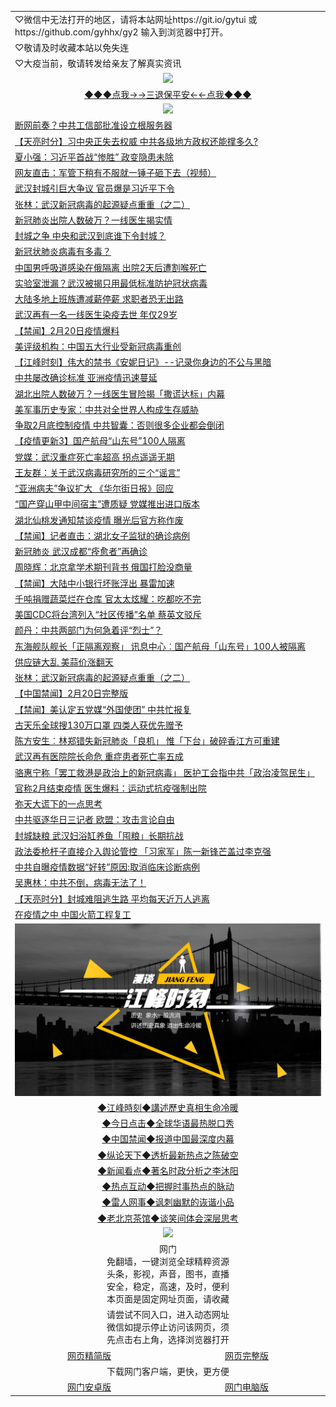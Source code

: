  <table>
<tr>
<td colspan="2" align=left>
♡微信中无法打开的地区，请将本站网址https://git.io/gytui 或 https://github.com/gyhhx/gy2 输入到浏览器中打开。 
 </td>
</tr>
 <tr>
 <td colspan="2" align=left>
♡敬请及时收藏本站以免失连
  <tr>
<td colspan="2" align=left>
♡大疫当前，敬请转发给亲友了解真实资讯
 </td>
</tr>

</td>
 </tr>
  <tr>
    <td colspan="2" align=center><img src="https://github.com/gyhhx/image-upload/blob/master/3t%20(1).jpg"></td>
 </tr>
 <tr><td colspan="2" align="center"><a href="https://xball.casa/oo.aspx?name=ogQuit&key=eqxowaguscvmxdgc&from=gy">◆◆◆点我→→三退保平安←←点我◆◆◆</a></td></tr>
  <tr>
    <td colspan="2" align=center><img src="https://cdn.jsdelivr.net/gh/gyoupiodf/im1/%E7%BD%91%E9%97%A8%E6%96%B0%E9%97%BB1.jpg"></td>
 </tr>
<tr><td colspan="2" align="left"><a href="https://xball.casa/oo.aspx?name=c1133615&key=eqxowaguscvmxdgc&from=gy">断网前奏？中共工信部批准设立根服务器</a></td></tr>
<tr><td colspan="2" align="left"><a href="https://xball.casa/oo.aspx?name=c1133599&key=eqxowaguscvmxdgc&from=gy">【天亮时分】习中央正失去权威 中共各级地方政权还能撑多久?</a></td></tr>
<tr><td colspan="2" align="left"><a href="https://xball.casa/oo.aspx?name=c1133609&key=eqxowaguscvmxdgc&from=gy">夏小强：习近平首战“惨胜” 政变隐患未除</a></td></tr>
<tr><td colspan="2" align="left"><a href="https://xball.casa/oo.aspx?name=c1133650&key=eqxowaguscvmxdgc&from=gy">网友直击：军管下稍有不服就一锤子砸下去（视频）</a></td></tr>
<tr><td colspan="2" align="left"><a href="https://xball.casa/oo.aspx?name=c1133667&key=eqxowaguscvmxdgc&from=gy">武汉封城引巨大争议 官员爆是习近平下令</a></td></tr>
<tr><td colspan="2" align="left"><a href="https://xball.casa/oo.aspx?name=c1133546&key=eqxowaguscvmxdgc&from=gy">张林：武汉新冠病毒的起源疑点重重（之二）</a></td></tr>
<tr><td colspan="2" align="left"><a href="https://xball.casa/oo.aspx?name=c1133597&key=eqxowaguscvmxdgc&from=gy">新冠肺炎出院人数破万？一线医生揭实情</a></td></tr>
<tr><td colspan="2" align="left"><a href="https://xball.casa/oo.aspx?name=c1133612&key=eqxowaguscvmxdgc&from=gy">封城之争 中央和武汉到底谁下令封城？</a></td></tr>
<tr><td colspan="2" align="left"><a href="https://xball.casa/oo.aspx?name=c1133618&key=eqxowaguscvmxdgc&from=gy">新冠状肺炎病毒有多毒？</a></td></tr>
<tr><td colspan="2" align="left"><a href="https://xball.casa/oo.aspx?name=c1133571&key=eqxowaguscvmxdgc&from=gy">中国男呼吸道感染在俄隔离 出院2天后遭割喉死亡</a></td></tr>
<tr><td colspan="2" align="left"><a href="https://xball.casa/oo.aspx?name=c1133637&key=eqxowaguscvmxdgc&from=gy">实验室泄漏？武汉被揭只用最低标准防护冠状病毒</a></td></tr>
<tr><td colspan="2" align="left"><a href="https://xball.casa/oo.aspx?name=c1133616&key=eqxowaguscvmxdgc&from=gy">大陆多地上班族遭减薪停薪 求职者恐无出路</a></td></tr>
<tr><td colspan="2" align="left"><a href="https://xball.casa/oo.aspx?name=c1133633&key=eqxowaguscvmxdgc&from=gy">武汉再有一名一线医生染疫去世 年仅29岁</a></td></tr>
<tr><td colspan="2" align="left"><a href="https://xball.casa/oo.aspx?name=c1133653&key=eqxowaguscvmxdgc&from=gy">【禁闻】2月20日疫情爆料</a></td></tr>
<tr><td colspan="2" align="left"><a href="https://xball.casa/oo.aspx?name=c1133586&key=eqxowaguscvmxdgc&from=gy">美评级机构：中国五大行业受新冠病毒重创</a></td></tr>
<tr><td colspan="2" align="left"><a href="https://xball.casa/oo.aspx?name=c1133661&key=eqxowaguscvmxdgc&from=gy">【江峰时刻】伟大的禁书《安妮日记》--记录你身边的不公与黑暗</a></td></tr>
<tr><td colspan="2" align="left"><a href="https://xball.casa/oo.aspx?name=c1133651&key=eqxowaguscvmxdgc&from=gy">中共屡改确诊标准 亚洲疫情迅速蔓延</a></td></tr>
<tr><td colspan="2" align="left"><a href="https://xball.casa/oo.aspx?name=c1133672&key=eqxowaguscvmxdgc&from=gy">湖北出院人数破万？一线医生冒险揭「撒谎达标」内幕</a></td></tr>
<tr><td colspan="2" align="left"><a href="https://xball.casa/oo.aspx?name=c1133652&key=eqxowaguscvmxdgc&from=gy">美军事历史专家：中共对全世界人构成生存威胁</a></td></tr>
<tr><td colspan="2" align="left"><a href="https://xball.casa/oo.aspx?name=c1133572&key=eqxowaguscvmxdgc&from=gy">争取2月底控制疫情 中共智囊：否则很多企业都会倒闭</a></td></tr>
<tr><td colspan="2" align="left"><a href="https://xball.casa/oo.aspx?name=c1131771&key=eqxowaguscvmxdgc&from=gy">【疫情更新3】国产航母“山东号”100人隔离</a></td></tr>
<tr><td colspan="2" align="left"><a href="https://xball.casa/oo.aspx?name=c1133608&key=eqxowaguscvmxdgc&from=gy">党媒：武汉重症死亡率超高 拐点遥遥无期</a></td></tr>
<tr><td colspan="2" align="left"><a href="https://xball.casa/oo.aspx?name=c1133649&key=eqxowaguscvmxdgc&from=gy">王友群：关于武汉病毒研究所的三个“谣言”</a></td></tr>
<tr><td colspan="2" align="left"><a href="https://xball.casa/oo.aspx?name=c1133631&key=eqxowaguscvmxdgc&from=gy">“亚洲病夫”争议扩大 《华尔街日报》回应</a></td></tr>
<tr><td colspan="2" align="left"><a href="https://xball.casa/oo.aspx?name=c1133638&key=eqxowaguscvmxdgc&from=gy">“国产穿山甲中间宿主”遭质疑 党媒推出进口版本</a></td></tr>
<tr><td colspan="2" align="left"><a href="https://xball.casa/oo.aspx?name=c1133614&key=eqxowaguscvmxdgc&from=gy">湖北仙桃发通知禁谈疫情 曝光后官方称作废</a></td></tr>
<tr><td colspan="2" align="left"><a href="https://xball.casa/oo.aspx?name=c1133656&key=eqxowaguscvmxdgc&from=gy">【禁闻】记者直击：湖北女子监狱的确诊病例</a></td></tr>
<tr><td colspan="2" align="left"><a href="https://xball.casa/oo.aspx?name=c1133655&key=eqxowaguscvmxdgc&from=gy">新冠肺炎 武汉成都“痊愈者”再确诊</a></td></tr>
<tr><td colspan="2" align="left"><a href="https://xball.casa/oo.aspx?name=c1133635&key=eqxowaguscvmxdgc&from=gy">周晓辉：北京拿学术期刊背书 俄国打脸没商量</a></td></tr>
<tr><td colspan="2" align="left"><a href="https://xball.casa/oo.aspx?name=c1133657&key=eqxowaguscvmxdgc&from=gy">【禁闻】大陆中小银行坏账浮出 暴雷加速</a></td></tr>
<tr><td colspan="2" align="left"><a href="https://xball.casa/oo.aspx?name=c1133666&key=eqxowaguscvmxdgc&from=gy">千吨捐赠蔬菜烂在仓库 官太太炫耀：吃都吃不完</a></td></tr>
<tr><td colspan="2" align="left"><a href="https://xball.casa/oo.aspx?name=c1133627&key=eqxowaguscvmxdgc&from=gy">美国CDC将台湾列入“社区传播”名单 蔡英文驳斥</a></td></tr>
<tr><td colspan="2" align="left"><a href="https://xball.casa/oo.aspx?name=c1133606&key=eqxowaguscvmxdgc&from=gy">颜丹：中共两部门为何急着评“烈士”？</a></td></tr>
<tr><td colspan="2" align="left"><a href="https://xball.casa/oo.aspx?name=c1133642&key=eqxowaguscvmxdgc&from=gy">东海舰队舰长「正隔离观察」 讯息中心︰国产航母「山东号」100人被隔离</a></td></tr>
<tr><td colspan="2" align="left"><a href="https://xball.casa/oo.aspx?name=c1133603&key=eqxowaguscvmxdgc&from=gy">供应链大乱 美蒜价涨翻天</a></td></tr>
<tr><td colspan="2" align="left"><a href="https://xball.casa/oo.aspx?name=c1133619&key=eqxowaguscvmxdgc&from=gy">张林：武汉新冠病毒的起源疑点重重（之二）</a></td></tr>
<tr><td colspan="2" align="left"><a href="https://xball.casa/oo.aspx?name=c1133668&key=eqxowaguscvmxdgc&from=gy">【中国禁闻】2月20日完整版</a></td></tr>
<tr><td colspan="2" align="left"><a href="https://xball.casa/oo.aspx?name=c1133659&key=eqxowaguscvmxdgc&from=gy">【禁闻】美认定五党媒“外国使团” 中共忙报复</a></td></tr>
<tr><td colspan="2" align="left"><a href="https://xball.casa/oo.aspx?name=c1133647&key=eqxowaguscvmxdgc&from=gy">古天乐全球搜130万⼝罩 四类人获优先赠予</a></td></tr>
<tr><td colspan="2" align="left"><a href="https://xball.casa/oo.aspx?name=c1133629&key=eqxowaguscvmxdgc&from=gy">陈方安生︰林郑错失新冠肺炎「良机」 惟「下台」破碎香江方可重建</a></td></tr>
<tr><td colspan="2" align="left"><a href="https://xball.casa/oo.aspx?name=c1133623&key=eqxowaguscvmxdgc&from=gy">武汉再有医院院长命危 重症患者死亡率五成</a></td></tr>
<tr><td colspan="2" align="left"><a href="https://xball.casa/oo.aspx?name=c1133628&key=eqxowaguscvmxdgc&from=gy">骆惠宁称「罢工救港是政治上的新冠病毒」 医护工会指中共「政治凌驾民生」</a></td></tr>
<tr><td colspan="2" align="left"><a href="https://xball.casa/oo.aspx?name=c1133587&key=eqxowaguscvmxdgc&from=gy">官称2月结束疫情 医生爆料：运动式抗疫强制出院</a></td></tr>
<tr><td colspan="2" align="left"><a href="https://xball.casa/oo.aspx?name=c1133640&key=eqxowaguscvmxdgc&from=gy">弥天大谎下的一点思考</a></td></tr>
<tr><td colspan="2" align="left"><a href="https://xball.casa/oo.aspx?name=c1133634&key=eqxowaguscvmxdgc&from=gy">中共驱逐华日三记者 欧盟：攻击言论自由</a></td></tr>
<tr><td colspan="2" align="left"><a href="https://xball.casa/oo.aspx?name=c1133564&key=eqxowaguscvmxdgc&from=gy">封城缺粮 武汉妇浴缸养鱼「囤粮」长期抗战</a></td></tr>
<tr><td colspan="2" align="left"><a href="https://xball.casa/oo.aspx?name=c1133662&key=eqxowaguscvmxdgc&from=gy">政法委枪杆子直接介入舆论管控 「习家军」陈一新锋芒盖过李克强</a></td></tr>
<tr><td colspan="2" align="left"><a href="https://xball.casa/oo.aspx?name=c1133588&key=eqxowaguscvmxdgc&from=gy">中共自曝疫情数据“好转”原因:取消临床诊断病例</a></td></tr>
<tr><td colspan="2" align="left"><a href="https://xball.casa/oo.aspx?name=c1133558&key=eqxowaguscvmxdgc&from=gy">吴惠林：中共不倒，病毒无法了！</a></td></tr>
<tr><td colspan="2" align="left"><a href="https://xball.casa/oo.aspx?name=c1133680&key=eqxowaguscvmxdgc&from=gy">【天亮时分】封城难阻逃生路 平均每天近万人逃离</a></td></tr>
<tr><td colspan="2" align="left"><a href="https://xball.casa/oo.aspx?name=c1133630&key=eqxowaguscvmxdgc&from=gy">在疫情之中 中国火箭工程复工</a></td></tr>
 
 <tr>
   <td colspan="2" align=center><img src="https://github.com/gyoupiodf/im1/blob/master/jf-1.jpg"></td>
  </tr>
   <tr>
   <td colspan="2" align=center> 
<a href="https://xball.casa/oo.aspx?name=c922850&key=eqxowaguscvmxdgc&from=gy&tag=9877">◆江峰時刻◆講述歷史真相生命冷暖</a><br/>
    </td>
  </tr>
   <tr>
   <td colspan="2" align=center> 
<a href="https://xball.casa/oo.aspx?name=c816850&key=eqxowaguscvmxdgc&from=gy&tag=9877">◆今日点击◆全球华语最热脱口秀</a><br/>
    </td>
  </tr>
  <tr>
  <td colspan="2" align=center>
<a href="https://xball.casa/oo.aspx?name=c816860&key=eqxowaguscvmxdgc&from=gy&tag=99733110">◆中国禁闻◆报道中国最深度内幕</a><br/>
   </tr>
  <tr>
     <td colspan="2" align=center>
<a href="https://xball.casa/oo.aspx?name=c816855&key=eqxowaguscvmxdgc&from=gy&tag=997110">◆纵论天下◆透析最新热点之陈破空</a><br/>
   </tr>
   <tr>
      <td colspan="2" align=center>
<a href="https://xball.casa/oo.aspx?name=c838308&key=eqxowaguscvmxdgc&from=gy&tag=9973110">◆新闻看点◆著名时政分析之李沐阳</a><br/>
   </tr>
   <tr>
     <td colspan="2" align=center>
<a href="https://xball.casa/oo.aspx?name=c816852&key=eqxowaguscvmxdgc&from=gy&tag=9733110">◆热点互动◆把握时事热点的脉动</a><br/>
   </tr>
   <tr>
      <td colspan="2" align=center>
<a href="https://xball.casa/oo.aspx?name=c816694&key=eqxowaguscvmxdgc&from=gy&tag=93310">◆雷人网事◆讽刺幽默的诙谐小品</a><br/>
   </tr>
   <tr>
    <td colspan="2" align=center>
<a href="https://xball.casa/oo.aspx?name=c816650&key=eqxowaguscvmxdgc&from=gy&tag=9973110">◆老北京茶馆◆谈笑间体会深层思考</a><br/>
   </tr>
 <tr>
    <td colspan="2" align="center"><img src="https://gitlab.com/ogate2/up/raw/master/_/oGate65.jpg"/></td>
  </tr>
  <tr>
    <td colspan="2" align="center">网门<br/>免翻墙，一键浏览全球精粹资源<br/>头条，影视，声音，图书，直播<br/>安全，稳定，高速，及时，便利<br/>本页面是固定网址页面，请收藏</td>
  <tr>
  <tr>
    <td colspan="2" align="center">请尝试不同入口，进入动态网址<br/>微信如提示停止访问该网页，须<br/>先点击右上角，选择浏览器打开</td>
  <tr>  
  <tr>
    <td align="center"><a href="https://gitcdn.xyz/repo/otiny/up/master/show002.htm">网页精简版</a></td>
    <td align="center"><a href="https://gitcdn.xyz/repo/otiny/up/master/show001.htm">网页完整版</a></td>
  </tr>
  <tr>
    <td colspan="2" align="center">下载网门客户端，更快，更方便</td>
  <tr>
  <tr>
    <td align="center"><a href="https://raw.githubusercontent.com/opipe/up/master/oGatea.apk">网门安卓版</a></td>
    <td align="center"><a href="https://raw.githubusercontent.com/opipe/up/master/oGate.zip">网门电脑版</a></td>
  </tr>
</table>


